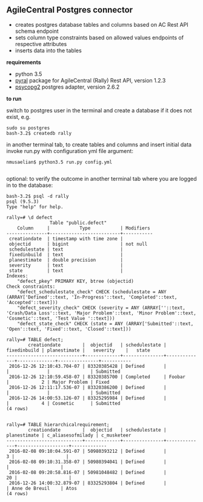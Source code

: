 ## AgileCentral Postgres connector

- creates postgres database tables and columns based on AC Rest API schema endpoint
- sets column type constraints based on allowed values endpoints of respective attributes
- inserts data into the tables

**requirements**

- python 3.5
- [pyral](https://pypi.python.org/pypi/pyral) package for AgileCentral (Rally) Rest API, version 1.2.3
- [psycopg2](https://pypi.python.org/pypi/psycopg2/2.6.2) postgres adapter, version 2.6.2

**to run**

switch to postgres user in the terminal and create a database if it does not exist, e.g.
```
sudo su postgres
bash-3.2$ createdb rally
```
in another terminal tab,
to create tables and columns and insert initial data invoke run.py with configuration yml file argument:

```
nmusaelian$ python3.5 run.py config.yml


```

optional: to verify the outcome in another terminal tab where you are logged in to the database:

```
bash-3.2$ psql -d rally
psql (9.5.3)
Type "help" for help.

rally=# \d defect
                Table "public.defect"
    Column     |           Type           | Modifiers
---------------+--------------------------+-----------
 creationdate  | timestamp with time zone |
 objectid      | bigint                   | not null
 schedulestate | text                     |
 fixedinbuild  | text                     |
 planestimate  | double precision         |
 severity      | text                     |
 state         | text                     |
Indexes:
    "defect_pkey" PRIMARY KEY, btree (objectid)
Check constraints:
    "defect_schedulestate_check" CHECK (schedulestate = ANY (ARRAY['Defined'::text, 'In-Progress'::text, 'Completed'::text, 'Accepted'::text]))
    "defect_severity_check" CHECK (severity = ANY (ARRAY[''::text, 'Crash/Data Loss'::text, 'Major Problem'::text, 'Minor Problem'::text, 'Cosmetic'::text, 'Test Value '::text]))
    "defect_state_check" CHECK (state = ANY (ARRAY['Submitted'::text, 'Open'::text, 'Fixed'::text, 'Closed'::text]))

rally=# TABLE defect;
        creationdate        |  objectid   | schedulestate | fixedinbuild | planestimate |   severity    |   state
----------------------------+-------------+---------------+--------------+--------------+---------------+-----------
 2016-12-26 12:10:43.704-07 | 83320385428 | Defined       |              |              |               | Submitted
 2016-12-26 12:10:59.458-07 | 83320385700 | Completed     | Foobar       |            2 | Major Problem | Fixed
 2016-12-26 12:11:17.536-07 | 83320386200 | Defined       |              |              |               | Submitted
 2016-12-26 14:00:53.126-07 | 83325295984 | Defined       |              |            4 | Cosmetic      | Submitted
(4 rows)


rally=# TABLE hierarchicalrequirement;
        creationdate        |  objectid   | schedulestate | planestimate | c_aliasesofmilady | c_musketeer
----------------------------+-------------+---------------+--------------+-------------------+-------------
 2016-02-08 09:10:04.591-07 | 50980393212 | Defined       |            3 |                   |
 2016-02-08 09:10:31.358-07 | 50980394041 | Defined       |              |                   |
 2016-02-08 09:20:58.816-07 | 50981048482 | Defined       |           20 |                   |
 2016-12-26 14:00:32.879-07 | 83325293804 | Defined       |              | Anne de Breuil    | Atos
(4 rows)

```